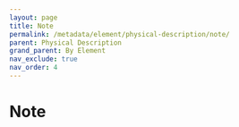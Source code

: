 ```yaml
---
layout: page
title: Note
permalink: /metadata/element/physical-description/note/
parent: Physical Description
grand_parent: By Element
nav_exclude: true
nav_order: 4
---
```


# Note